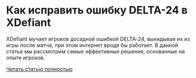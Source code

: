 # Как исправить ошибку DELTA-24 в XDefiant



XDefiant мучает игроков досадной ошибкой DELTA-24, выкидывая их из игры после матча, при этом интернет вроде бы работает. В данной статье мы рассмотрим самые эффективные решения, основанные на опыте игроков.

[Читать статью полностью](https://xyberbara.com/gaming/delta-24-xdefiant/)
